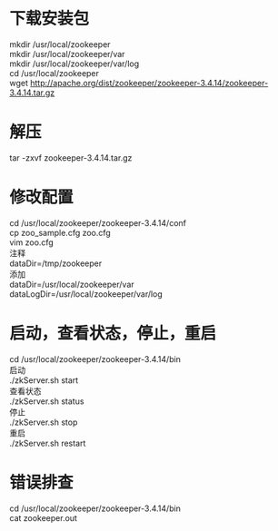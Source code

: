 # 下载安装包
mkdir /usr/local/zookeeper  
mkdir /usr/local/zookeeper/var  
mkdir /usr/local/zookeeper/var/log  
cd /usr/local/zookeeper  
wget http://apache.org/dist/zookeeper/zookeeper-3.4.14/zookeeper-3.4.14.tar.gz

# 解压
tar -zxvf zookeeper-3.4.14.tar.gz

# 修改配置
cd /usr/local/zookeeper/zookeeper-3.4.14/conf  
cp zoo_sample.cfg zoo.cfg  
vim zoo.cfg  
注释  
dataDir=/tmp/zookeeper  
添加  
dataDir=/usr/local/zookeeper/var  
dataLogDir=/usr/local/zookeeper/var/log  

# 启动，查看状态，停止，重启
cd /usr/local/zookeeper/zookeeper-3.4.14/bin  
启动  
./zkServer.sh start  
查看状态  
./zkServer.sh status  
停止  
./zkServer.sh stop  
重启  
./zkServer.sh restart  

# 错误排查
cd /usr/local/zookeeper/zookeeper-3.4.14/bin  
cat zookeeper.out
